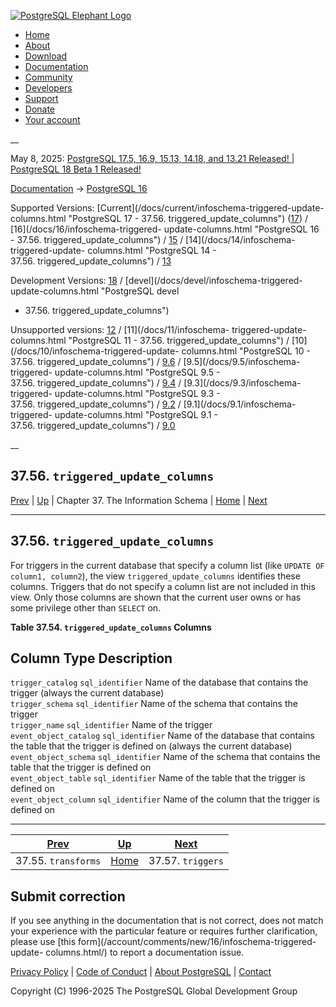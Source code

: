 [ ![PostgreSQL Elephant Logo](/media/img/about/press/elephant.png) ](/)

  * [Home](/ "Home")
  * [About](/about/ "About")
  * [Download](/download/ "Download")
  * [Documentation](/docs/ "Documentation")
  * [Community](/community/ "Community")
  * [Developers](/developer/ "Developers")
  * [Support](/support/ "Support")
  * [Donate](/about/donate/ "Donate")
  * [Your account](/account/ "Your account")

__

May 8, 2025: [ PostgreSQL 17.5, 16.9, 15.13, 14.18, and 13.21 Released! ](/about/news/postgresql-175-169-1513-1418-and-1321-released-3072/) | [ PostgreSQL 18 Beta 1 Released! ](/about/news/postgresql-18-beta-1-released-3070/)

[Documentation](/docs/ "Documentation") -> [PostgreSQL
16](/docs/16/index.html)

Supported Versions: [Current](/docs/current/infoschema-triggered-update-
columns.html "PostgreSQL 17 - 37.56. triggered_update_columns")
([17](/docs/17/infoschema-triggered-update-columns.html "PostgreSQL 17 -
37.56. triggered_update_columns")) / [16](/docs/16/infoschema-triggered-
update-columns.html "PostgreSQL 16 - 37.56. triggered_update_columns") /
[15](/docs/15/infoschema-triggered-update-columns.html "PostgreSQL 15 -
37.56. triggered_update_columns") / [14](/docs/14/infoschema-triggered-update-
columns.html "PostgreSQL 14 - 37.56. triggered_update_columns") /
[13](/docs/13/infoschema-triggered-update-columns.html "PostgreSQL 13 -
37.56. triggered_update_columns")

Development Versions: [18](/docs/18/infoschema-triggered-update-columns.html
"PostgreSQL 18 - 37.56. triggered_update_columns") /
[devel](/docs/devel/infoschema-triggered-update-columns.html "PostgreSQL devel
- 37.56. triggered_update_columns")

Unsupported versions: [12](/docs/12/infoschema-triggered-update-columns.html
"PostgreSQL 12 - 37.56. triggered_update_columns") / [11](/docs/11/infoschema-
triggered-update-columns.html "PostgreSQL 11 -
37.56. triggered_update_columns") / [10](/docs/10/infoschema-triggered-update-
columns.html "PostgreSQL 10 - 37.56. triggered_update_columns") /
[9.6](/docs/9.6/infoschema-triggered-update-columns.html "PostgreSQL 9.6 -
37.56. triggered_update_columns") / [9.5](/docs/9.5/infoschema-triggered-
update-columns.html "PostgreSQL 9.5 - 37.56. triggered_update_columns") /
[9.4](/docs/9.4/infoschema-triggered-update-columns.html "PostgreSQL 9.4 -
37.56. triggered_update_columns") / [9.3](/docs/9.3/infoschema-triggered-
update-columns.html "PostgreSQL 9.3 - 37.56. triggered_update_columns") /
[9.2](/docs/9.2/infoschema-triggered-update-columns.html "PostgreSQL 9.2 -
37.56. triggered_update_columns") / [9.1](/docs/9.1/infoschema-triggered-
update-columns.html "PostgreSQL 9.1 - 37.56. triggered_update_columns") /
[9.0](/docs/9.0/infoschema-triggered-update-columns.html "PostgreSQL 9.0 -
37.56. triggered_update_columns")

__

37.56. `triggered_update_columns`  
---  
[Prev](infoschema-transforms.html "37.55. transforms")  | [Up](information-schema.html "Chapter 37. The Information Schema") | Chapter 37. The Information Schema | [Home](index.html "PostgreSQL 16.9 Documentation") |  [Next](infoschema-triggers.html "37.57. triggers")  
  
* * *

## 37.56. `triggered_update_columns` #

For triggers in the current database that specify a column list (like `UPDATE
OF column1, column2`), the view `triggered_update_columns` identifies these
columns. Triggers that do not specify a column list are not included in this
view. Only those columns are shown that the current user owns or has some
privilege other than `SELECT` on.

**Table  37.54. `triggered_update_columns` Columns**

Column Type Description  
---  
`trigger_catalog` `sql_identifier` Name of the database that contains the
trigger (always the current database)  
`trigger_schema` `sql_identifier` Name of the schema that contains the trigger  
`trigger_name` `sql_identifier` Name of the trigger  
`event_object_catalog` `sql_identifier` Name of the database that contains the
table that the trigger is defined on (always the current database)  
`event_object_schema` `sql_identifier` Name of the schema that contains the
table that the trigger is defined on  
`event_object_table` `sql_identifier` Name of the table that the trigger is
defined on  
`event_object_column` `sql_identifier` Name of the column that the trigger is
defined on  
  
  

* * *

[Prev](infoschema-transforms.html "37.55. transforms")  | [Up](information-schema.html "Chapter 37. The Information Schema") |  [Next](infoschema-triggers.html "37.57. triggers")  
---|---|---  
37.55. `transforms`  | [Home](index.html "PostgreSQL 16.9 Documentation") |  37.57. `triggers`  
  
## Submit correction

If you see anything in the documentation that is not correct, does not match
your experience with the particular feature or requires further clarification,
please use [this form](/account/comments/new/16/infoschema-triggered-update-
columns.html/) to report a documentation issue.

[Privacy Policy](/about/privacypolicy) | [Code of Conduct](/about/policies/coc/) | [About PostgreSQL](/about/) | [Contact](/about/contact/)  

Copyright (C) 1996-2025 The PostgreSQL Global Development Group

